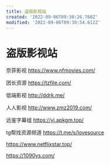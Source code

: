 ```yaml
---
title: 盗版影视站
created: '2022-09-06T09:30:26.760Z'
modified: '2022-09-06T09:30:54.612Z'
---
```


# 盗版影视站

奈菲影视
https://www.nfmovies.com/

团长资源
https://tzfile.com/

低端影视
http://ddrk.me/

人人影视
http://www.zmz2019.com/

远鉴字幕组
https://yj.apkgm.top/

tg帮找资源频道
https://t.me/s/lovesource

https://www.netflixstar.top/

https://1090ys.com/
